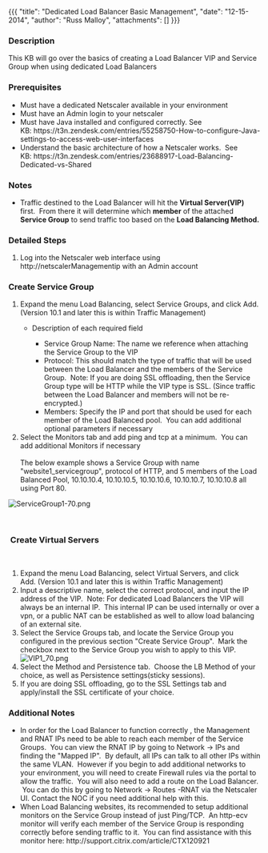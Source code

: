 {{{
  "title": "Dedicated Load Balancer Basic Management",
  "date": "12-15-2014",
  "author": "Russ Malloy",
  "attachments": []
}}}

<h3>Description&nbsp;</h3>
<p>This KB will go over the basics of creating a Load Balancer VIP and Service Group when using dedicated Load Balancers</p>
<h3>Prerequisites</h3>
<ul>
  <li>Must have a dedicated Netscaler available in your environment</li>
  <li>Must have an Admin login to your netscaler</li>
  <li>Must have Java installed and configured correctly. See KB:&nbsp;https://t3n.zendesk.com/entries/55258750-How-to-configure-Java-settings-to-access-web-user-interfaces
    <a href="https://t3n.zendesk.com/entries/27208970-How-to-access-the-web-interface-of-a-Netscaler-Load-Balancer">
      <br />
    </a>
  </li>
  <li>Understand the basic architecture of how a Netscaler works. &nbsp;See KB:&nbsp;https://t3n.zendesk.com/entries/23688917-Load-Balancing-Dedicated-vs-Shared</li>
</ul>
<h3>Notes</h3>
<ul>
  <li>Traffic destined to the Load Balancer will hit the <strong>Virtual Server(VIP)</strong> first. &nbsp;From there it will determine which <strong>member</strong> of the attached <strong>Service Group</strong> to send traffic too based on the <strong>Load Balancing Method.</strong>
  </li>
</ul>
<h3>Detailed Steps</h3>
<ol>
  <li>Log into the Netscaler web interface using http://netscalerManagementip with an Admin account</li>
</ol>
<h3>Create Service Group</h3>
<ol>
  <li>Expand the menu Load Balancing, select Service Groups, and click Add. (Version 10.1 and later this is within Traffic Management)</li>
  <ul>
    <li>Description of each required field</li>
    <ul>
      <li>Service Group Name: The name we reference when attaching the Service Group to the VIP</li>
      <li>Protocol: This should match the type of traffic that will be used between the Load Balancer and the members of the Service Group. &nbsp;Note: If you are doing SSL offloading, then the Service Group type will be HTTP while the VIP type is SSL. (Since
        traffic between the Load Balancer and members will not be re-encrypted.)</li>
      <li>Members: Specify the IP and port that should be used for each member of the Load Balanced pool. &nbsp;You can add additional optional parameters if necessary</li>
    </ul>
  </ul>
  <li>Select the Monitors tab and add ping and tcp at a minimum. &nbsp;You can add additional Monitors if necessary
    <br />
    <br />The below example shows a Service Group with name "website1_servicegroup", protocol of HTTP, and 5 members of the Load Balanced Pool, 10.10.10.4, 10.10.10.5,&nbsp;10.10.10.6,&nbsp;10.10.10.7,&nbsp;10.10.10.8 all using Port 80.</li>
</ol>
<p><img src="https://t3n.zendesk.com/attachments/token/rmi96fsg1g5cx2x/?name=ServiceGroup1-70.png" alt="ServiceGroup1-70.png" />
</p>
<p>&nbsp;</p>
<h3>&nbsp;Create Virtual Servers</h3>
<p>&nbsp;</p>
<ol>
  <li>Expand the menu Load Balancing, select Virtual Servers, and click Add.&nbsp;(Version 10.1 and later this is within Traffic Management)</li>
  <li>Input a descriptive name, select the correct protocol, and input the IP address of the VIP. &nbsp;Note: For dedicated Load Balancers the VIP will always be an internal IP. &nbsp;This internal IP can be used internally or over a vpn, or a public NAT
    can be established as well to allow load balancing of an external site.</li>
  <li>Select the Service Groups tab, and locate the Service Group you configured in the previous section "Create Service Group". &nbsp;Mark the checkbox next to the Service Group you wish to apply to this VIP.
    <br /><img src="https://t3n.zendesk.com/attachments/token/ipq8zkbvtqz1fjp/?name=VIP1_70.png" alt="VIP1_70.png" />
    <br />
  </li>
  <li>Select the Method and Persistence tab. &nbsp;Choose the LB Method of your choice, as well as Persistence settings(sticky sessions).&nbsp;</li>
  <li>If you are doing SSL offloading, go to the SSL Settings tab and apply/install the SSL certificate of your choice.</li>
</ol>
<h3>Additional Notes</h3>
<ul>
  <li>In order for the Load Balancer to function correctly , the Management and RNAT IPs need to be able to reach each member of the Service Groups. &nbsp;You can view the RNAT IP by going to Network -&gt; IPs and finding the "Mapped IP". &nbsp;By default,
    all IPs can talk to all other IPs within the same VLAN. &nbsp;However if you begin to add additional networks to your environment, you will need to create Firewall rules via the portal to allow the traffic. &nbsp;You will also need to add a route
    on the Load Balancer. &nbsp;You can do this by going to Network -&gt; Routes -RNAT via the Netscaler UI. Contact the NOC if you need additional help with this.</li>
  <li>When Load Balancing websites, its recommended to setup additional monitors on the Service Group instead of just Ping/TCP. &nbsp;An http-ecv monitor will verify each member of the Service Group is responding correctly before sending traffic to it. &nbsp;You
    can find assistance with this monitor here:&nbsp;http://support.citrix.com/article/CTX120921</li>
</ul>
<h3>&nbsp;</h3>